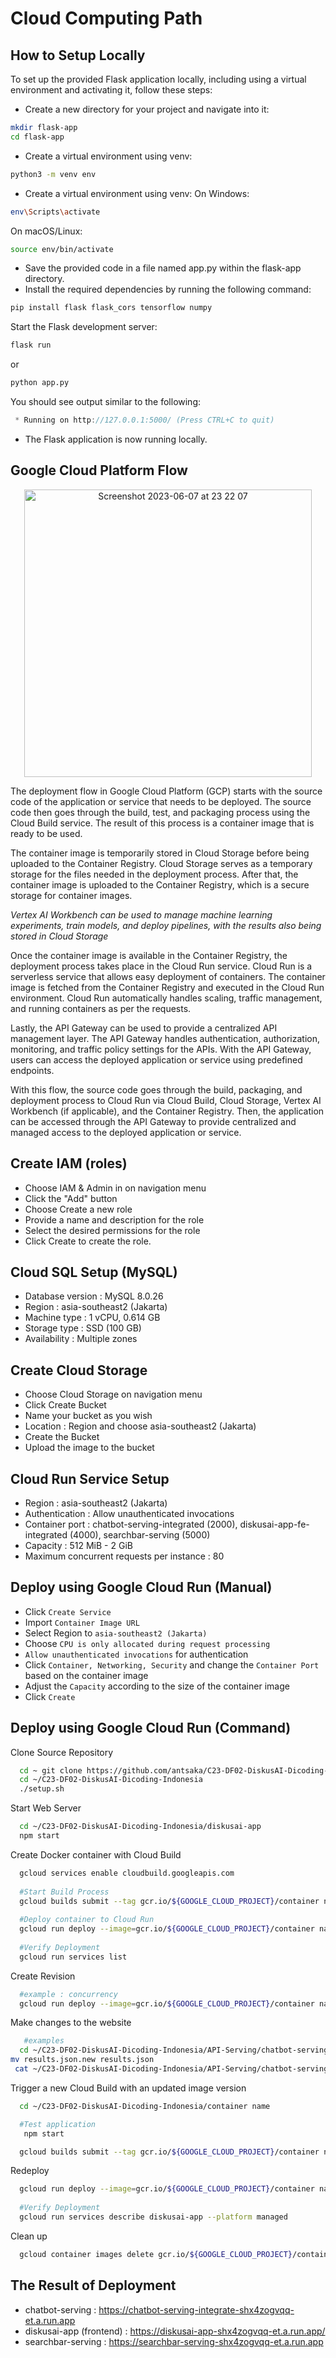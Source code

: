 # Cloud Computing Path

## How to Setup Locally

To set up the provided Flask application locally, including using a virtual environment and activating it, follow these steps:

* Create a new directory for your project and navigate into it:
```bash
mkdir flask-app
cd flask-app
```
* Create a virtual environment using venv:
```bash
python3 -m venv env
```

* Create a virtual environment using venv:
On Windows:
```bash
env\Scripts\activate
```
On macOS/Linux:
```bash
source env/bin/activate
```

* Save the provided code in a file named app.py within the flask-app directory.
* Install the required dependencies by running the following command:
```bash
pip install flask flask_cors tensorflow numpy
```
Start the Flask development server:
```bash
flask run
```
or
```bash
python app.py
```

You should see output similar to the following:
```csharp
 * Running on http://127.0.0.1:5000/ (Press CTRL+C to quit)
```
* The Flask application is now running locally.



## Google Cloud Platform Flow
<p align="center">
    <img width="460" alt="Screenshot 2023-06-07 at 23 22 07" src="https://github.com/C23-DF02-DiskusAI-Dicoding-Indonesia/API-Serving/assets/132810595/afeab717-152e-4d08-9b8c-59a838b06a7c">
</p>

The deployment flow in Google Cloud Platform (GCP) starts with the source code of the application or service that needs to be deployed. The source code then goes through the build, test, and packaging process using the Cloud Build service. The result of this process is a container image that is ready to be used.

The container image is temporarily stored in Cloud Storage before being uploaded to the Container Registry. Cloud Storage serves as a temporary storage for the files needed in the deployment process. After that, the container image is uploaded to the Container Registry, which is a secure storage for container images.

*Vertex AI Workbench can be used to manage machine learning experiments, train models, and deploy pipelines, with the results also being stored in Cloud Storage*

Once the container image is available in the Container Registry, the deployment process takes place in the Cloud Run service. Cloud Run is a serverless service that allows easy deployment of containers. The container image is fetched from the Container Registry and executed in the Cloud Run environment. Cloud Run automatically handles scaling, traffic management, and running containers as per the requests.

Lastly, the API Gateway can be used to provide a centralized API management layer. The API Gateway handles authentication, authorization, monitoring, and traffic policy settings for the APIs. With the API Gateway, users can access the deployed application or service using predefined endpoints.

With this flow, the source code goes through the build, packaging, and deployment process to Cloud Run via Cloud Build, Cloud Storage, Vertex AI Workbench (if applicable), and the Container Registry. Then, the application can be accessed through the API Gateway to provide centralized and managed access to the deployed application or service.

## Create IAM (roles)
- Choose IAM & Admin in on navigation menu 
- Click the "Add" button
- Choose Create a new role
- Provide a name and description for the role
- Select the desired permissions for the role
- Click Create to create the role.

## Cloud SQL Setup (MySQL)
- Database version : MySQL 8.0.26
- Region : asia-southeast2 (Jakarta)
- Machine type : 1 vCPU, 0.614 GB
- Storage type : SSD (100 GB)
- Availability : Multiple zones

## Create Cloud Storage
- Choose Cloud Storage on navigation menu 
- Click Create Bucket 
- Name your bucket as you wish 
- Location : Region and choose asia-southeast2 (Jakarta) 
- Create the Bucket
- Upload the image to the bucket

## Cloud Run Service Setup
- Region : asia-southeast2 (Jakarta)
- Authentication : Allow unauthenticated invocations
- Container port : chatbot-serving-integrated (2000), diskusai-app-fe-integrated (4000), searchbar-serving (5000)
- Capacity : 512 MiB - 2 GiB
- Maximum concurrent requests per instance : 80

## Deploy using Google Cloud Run (Manual)
- Click `Create Service`
- Import `Container Image URL`
- Select Region to `asia-southeast2 (Jakarta)`
- Choose `CPU is only allocated during request processing`
- `Allow unauthenticated invocations` for authentication 
- Click `Container, Networking, Security` and change the `Container Port` based on the container image
- Adjust the `Capacity` according to the size of the container image
- Click `Create`

## Deploy using Google Cloud Run (Command)

Clone Source Repository
```bash
  cd ~ git clone https://github.com/antsaka/C23-DF02-DiskusAI-Dicoding-Indonesia
  cd ~/C23-DF02-DiskusAI-Dicoding-Indonesia
  ./setup.sh
```
Start Web Server
```bash
  cd ~/C23-DF02-DiskusAI-Dicoding-Indonesia/diskusai-app 
  npm start
```
Create Docker container with Cloud Build
```bash
  gcloud services enable cloudbuild.googleapis.com
  
  #Start Build Process
  gcloud builds submit --tag gcr.io/${GOOGLE_CLOUD_PROJECT}/container name .
  
  #Deploy container to Cloud Run
  gcloud run deploy --image=gcr.io/${GOOGLE_CLOUD_PROJECT}/container name --platform managed
  
  #Verify Deployment
  gcloud run services list
```
Create Revision 
```bash
  #example : concurrency
  gcloud run deploy --image=gcr.io/${GOOGLE_CLOUD_PROJECT}/container name --platform managed --concurrency (insert number of concurrency)
```
Make changes to the website
```bash
   #examples
  cd ~/C23-DF02-DiskusAI-Dicoding-Indonesia/API-Serving/chatbot-serving
mv results.json.new results.json
 cat ~/C23-DF02-DiskusAI-Dicoding-Indonesia/API-Serving/chatbot-serving/results.json
```
Trigger a new Cloud Build with an updated image version
```bash
  cd ~/C23-DF02-DiskusAI-Dicoding-Indonesia/container name

  #Test application 
   npm start 

  gcloud builds submit --tag gcr.io/${GOOGLE_CLOUD_PROJECT}/container name:2.0.0 .
```
Redeploy
```bash
  gcloud run deploy --image=gcr.io/${GOOGLE_CLOUD_PROJECT}/container name:2.0.0 --platform managed
  
  #Verify Deployment
  gcloud run services describe diskusai-app --platform managed
```
Clean up
```bash
  gcloud container images delete gcr.io/${GOOGLE_CLOUD_PROJECT}/container name --quiet
```

## The Result of Deployment
- chatbot-serving : https://chatbot-serving-integrate-shx4zogvqq-et.a.run.app
- diskusai-app (frontend) : https://diskusai-app-shx4zogvqq-et.a.run.app/
- searchbar-serving : https://searchbar-serving-shx4zogvqq-et.a.run.app
